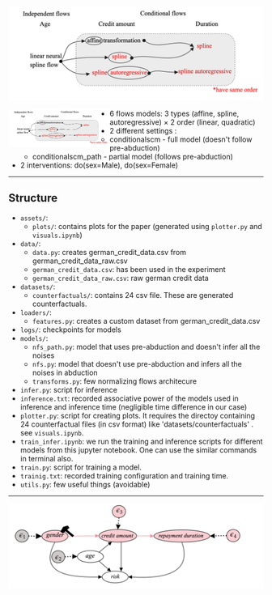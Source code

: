 ![Combinations of flows](assets/Combinations_of_flows.png "Combination of flows")

<img align="left" src="assets/Combinations_of_flows.png " alt="Combination of flows" width="200"/>

* 6 flows models: 3 types (affine, spline, autoregressive) $\times$ 2 order (linear, quadratic) 
* 2 different settings :
    * conditionalscm -       full model (doesn't follow pre-abduction)
    * conditionalscm_path -  partial model (follows pre-abduction) 
 * 2 interventions: do(sex=Male), do(sex=Female)  
 
---
## Structure

- `assets/`:
    - `plots/`: contains plots for the paper (generated using `plotter.py` and `visuals.ipynb`)
- `data/`:
    - `data.py`: creates german_credit_data.csv from german_credit_data_raw.csv
    - `german_credit_data.csv`: has been used in the experiment
    - `german_credit_data_raw.csv`: raw german credit data
- `datasets/`:
    - `counterfactuals/`: contains 24 csv file. These are generated counterfactuals.
- `loaders/`: 
    - `features.py`: creates a custom dataset from german_credit_data.csv 
- `logs/`: checkpoints for models
-  `models/`:
    - `nfs_path.py`: model that uses pre-abduction and doesn't infer all the noises
    - `nfs.py`: model that doesn't use pre-abduction and infers all the noises in abduction
    - `transforms.py`: few normalizing flows architecure
- `infer.py`: script for inference
- `inference.txt`: recorded associative power of the models used in inference and inference time (negligible time difference in our case)
- `plotter.py`: script for creating plots. It requires the directoy containing 24 counterfactual files (in csv format) like 'datasets/counterfactuals' . see `visuals.ipynb`.
-  `train_infer.ipynb`: we run the training and inference scripts for different models from this jupyter notebook. One can use the similar commands in terminal also.
- `train.py`: script for training a model.
- `trainig.txt`: recorded training configuration and training time.
- `utils.py`: few useful things (avoidable)

---
![Causal graph for german credit dataset](assets/causal_graph_german_credit_dataset.png "Causal graph for german credit dataset")